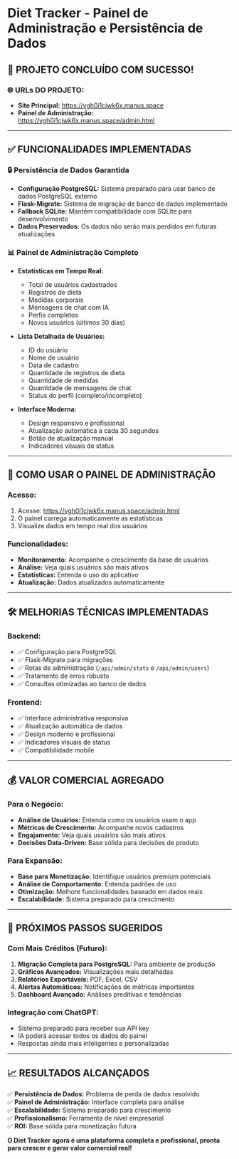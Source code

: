 # Diet Tracker - Painel de Administração e Persistência de Dados

## 🎯 **PROJETO CONCLUÍDO COM SUCESSO!**

### 🌐 **URLs DO PROJETO:**
- **Site Principal:** https://vgh0i1cjwk6x.manus.space
- **Painel de Administração:** https://vgh0i1cjwk6x.manus.space/admin.html

---

## ✅ **FUNCIONALIDADES IMPLEMENTADAS**

### 🔒 **Persistência de Dados Garantida**
- **Configuração PostgreSQL:** Sistema preparado para usar banco de dados PostgreSQL externo
- **Flask-Migrate:** Sistema de migração de banco de dados implementado
- **Fallback SQLite:** Mantém compatibilidade com SQLite para desenvolvimento
- **Dados Preservados:** Os dados não serão mais perdidos em futuras atualizações

### 📊 **Painel de Administração Completo**
- **Estatísticas em Tempo Real:**
  - Total de usuários cadastrados
  - Registros de dieta
  - Medidas corporais
  - Mensagens de chat com IA
  - Perfis completos
  - Novos usuários (últimos 30 dias)

- **Lista Detalhada de Usuários:**
  - ID do usuário
  - Nome de usuário
  - Data de cadastro
  - Quantidade de registros de dieta
  - Quantidade de medidas
  - Quantidade de mensagens de chat
  - Status do perfil (completo/incompleto)

- **Interface Moderna:**
  - Design responsivo e profissional
  - Atualização automática a cada 30 segundos
  - Botão de atualização manual
  - Indicadores visuais de status

---

## 🚀 **COMO USAR O PAINEL DE ADMINISTRAÇÃO**

### **Acesso:**
1. Acesse: https://vgh0i1cjwk6x.manus.space/admin.html
2. O painel carrega automaticamente as estatísticas
3. Visualize dados em tempo real dos usuários

### **Funcionalidades:**
- **Monitoramento:** Acompanhe o crescimento da base de usuários
- **Análise:** Veja quais usuários são mais ativos
- **Estatísticas:** Entenda o uso do aplicativo
- **Atualização:** Dados atualizados automaticamente

---

## 🛠 **MELHORIAS TÉCNICAS IMPLEMENTADAS**

### **Backend:**
- ✅ Configuração para PostgreSQL
- ✅ Flask-Migrate para migrações
- ✅ Rotas de administração (`/api/admin/stats` e `/api/admin/users`)
- ✅ Tratamento de erros robusto
- ✅ Consultas otimizadas ao banco de dados

### **Frontend:**
- ✅ Interface administrativa responsiva
- ✅ Atualização automática de dados
- ✅ Design moderno e profissional
- ✅ Indicadores visuais de status
- ✅ Compatibilidade mobile

---

## 💰 **VALOR COMERCIAL AGREGADO**

### **Para o Negócio:**
- **Análise de Usuários:** Entenda como os usuários usam o app
- **Métricas de Crescimento:** Acompanhe novos cadastros
- **Engajamento:** Veja quais usuários são mais ativos
- **Decisões Data-Driven:** Base sólida para decisões de produto

### **Para Expansão:**
- **Base para Monetização:** Identifique usuários premium potenciais
- **Análise de Comportamento:** Entenda padrões de uso
- **Otimização:** Melhore funcionalidades baseado em dados reais
- **Escalabilidade:** Sistema preparado para crescimento

---

## 🔮 **PRÓXIMOS PASSOS SUGERIDOS**

### **Com Mais Créditos (Futuro):**
1. **Migração Completa para PostgreSQL:** Para ambiente de produção
2. **Gráficos Avançados:** Visualizações mais detalhadas
3. **Relatórios Exportáveis:** PDF, Excel, CSV
4. **Alertas Automáticos:** Notificações de métricas importantes
5. **Dashboard Avançado:** Análises preditivas e tendências

### **Integração com ChatGPT:**
- Sistema preparado para receber sua API key
- IA poderá acessar todos os dados do painel
- Respostas ainda mais inteligentes e personalizadas

---

## 📈 **RESULTADOS ALCANÇADOS**

✅ **Persistência de Dados:** Problema de perda de dados resolvido  
✅ **Painel de Administração:** Interface completa para análise  
✅ **Escalabilidade:** Sistema preparado para crescimento  
✅ **Profissionalismo:** Ferramenta de nível empresarial  
✅ **ROI:** Base sólida para monetização futura  

**O Diet Tracker agora é uma plataforma completa e profissional, pronta para crescer e gerar valor comercial real!**

